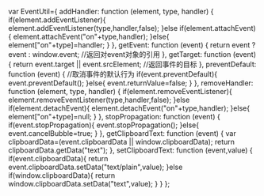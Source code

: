 var EventUtil={
    addHandler: function (element, type, handler) {
        if(element.addEventListener){
            element.addEventListener(type,handler,false);
        }else if(element.attachEvent){
            element.attachEvent("on"+type,handler);
        }else{
            element["on"+type]=handler;
        }
    },
    getEvent: function (event) {
        return event ? event : window.event; //返回对event对象的引用
    },
    getTarget: function (event) {
        return event.target || event.srcElement; //返回事件的目标
    },
    preventDefault: function (event) { //取消事件的默认行为
        if(event.preventDefault){
            event.preventDefault();
        }else{
            event.returnValue=false;
        }
    },
    removeHandler: function (element, type, handler) {
        if(element.removeEventListener){
            element.removeEventListener(type,handler,false);
        }else if(element.detachEvent){
            element.detachEvent("on"+type,handler);
        }else{
            element["on"+type]=null;
        }
    },
    stopPropagation: function (event) {
        if(event.stopPropagation){
            event.stopPropagation();
        }else{
            event.cancelBubble=true;
        }
    },
    getClipboardText: function (event) {
        var clipboardData=(event.clipboardData || window.clipboardData);
        return clipboardData.getData("text");
    },
    setClipboardText: function (event,value) {
        if(event.clipboardData){
            return event.clipboardData.setData("text/plain",value);
        }else if(window.clipboardData){
            return window.clipboardData.setData("text",value);
        }
    }
};

